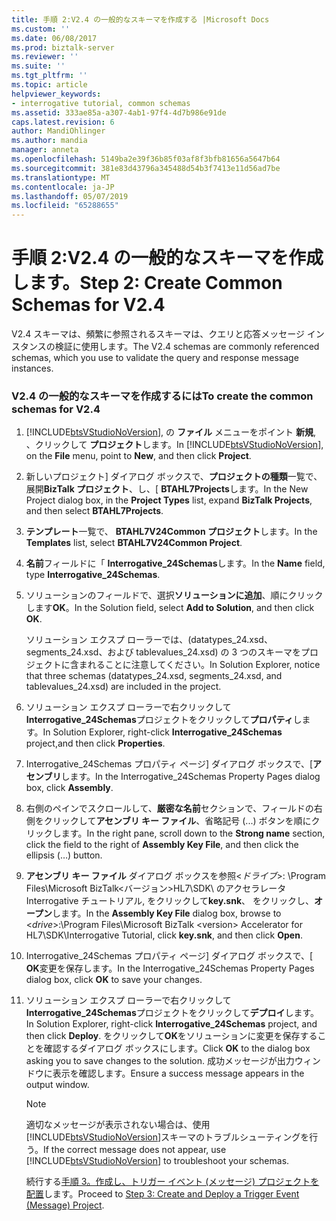 ```yaml
---
title: 手順 2:V2.4 の一般的なスキーマを作成する |Microsoft Docs
ms.custom: ''
ms.date: 06/08/2017
ms.prod: biztalk-server
ms.reviewer: ''
ms.suite: ''
ms.tgt_pltfrm: ''
ms.topic: article
helpviewer_keywords:
- interrogative tutorial, common schemas
ms.assetid: 333ae85a-a307-4ab1-97f4-4d7b986e91de
caps.latest.revision: 6
author: MandiOhlinger
ms.author: mandia
manager: anneta
ms.openlocfilehash: 5149ba2e39f36b85f03af8f3bfb81656a5647b64
ms.sourcegitcommit: 381e83d43796a345488d54b3f7413e11d56ad7be
ms.translationtype: MT
ms.contentlocale: ja-JP
ms.lasthandoff: 05/07/2019
ms.locfileid: "65288655"
---
```

# <a name="step-2-create-common-schemas-for-v24"></a><span data-ttu-id="17bc3-102">手順 2:V2.4 の一般的なスキーマを作成します。</span><span class="sxs-lookup"><span data-stu-id="17bc3-102">Step 2: Create Common Schemas for V2.4</span></span>
<span data-ttu-id="17bc3-103">V2.4 スキーマは、頻繁に参照されるスキーマは、クエリと応答メッセージ インスタンスの検証に使用します。</span><span class="sxs-lookup"><span data-stu-id="17bc3-103">The V2.4 schemas are commonly referenced schemas, which you use to validate the query and response message instances.</span></span>  
  
### <a name="to-create-the-common-schemas-for-v24"></a><span data-ttu-id="17bc3-104">V2.4 の一般的なスキーマを作成するには</span><span class="sxs-lookup"><span data-stu-id="17bc3-104">To create the common schemas for V2.4</span></span>  
  
1. <span data-ttu-id="17bc3-105">[!INCLUDE[btsVStudioNoVersion](../../includes/btsvstudionoversion-md.md)], の **ファイル** メニューをポイント **新規**, 、クリックして **プロジェクト**します。</span><span class="sxs-lookup"><span data-stu-id="17bc3-105">In [!INCLUDE[btsVStudioNoVersion](../../includes/btsvstudionoversion-md.md)], on the **File** menu, point to **New**, and then click **Project**.</span></span>  
  
2. <span data-ttu-id="17bc3-106">新しいプロジェクト] ダイアログ ボックスで、**プロジェクトの種類**一覧で、展開**BizTalk プロジェクト**、し、[ **BTAHL7Projects**します。</span><span class="sxs-lookup"><span data-stu-id="17bc3-106">In the New Project dialog box, in the **Project Types** list, expand **BizTalk Projects**, and then select **BTAHL7Projects**.</span></span>  
  
3. <span data-ttu-id="17bc3-107">**テンプレート**一覧で、 **BTAHL7V24Common プロジェクト**します。</span><span class="sxs-lookup"><span data-stu-id="17bc3-107">In the **Templates** list, select **BTAHL7V24Common Project**.</span></span>  
  
4. <span data-ttu-id="17bc3-108">**名前**フィールドに「 **Interrogative_24Schemas**します。</span><span class="sxs-lookup"><span data-stu-id="17bc3-108">In the **Name** field, type **Interrogative_24Schemas**.</span></span>  
  
5. <span data-ttu-id="17bc3-109">ソリューションのフィールドで、選択**ソリューションに追加**、順にクリックします**OK**。</span><span class="sxs-lookup"><span data-stu-id="17bc3-109">In the Solution field, select **Add to Solution**, and then click **OK**.</span></span>  
  
    <span data-ttu-id="17bc3-110">ソリューション エクスプ ローラーでは、(datatypes_24.xsd、segments_24.xsd、および tablevalues_24.xsd) の 3 つのスキーマをプロジェクトに含まれることに注意してください。</span><span class="sxs-lookup"><span data-stu-id="17bc3-110">In Solution Explorer, notice that three schemas (datatypes_24.xsd, segments_24.xsd, and tablevalues_24.xsd) are included in the project.</span></span>  
  
6. <span data-ttu-id="17bc3-111">ソリューション エクスプ ローラーで右クリックして**Interrogative_24Schemas**プロジェクトをクリックして**プロパティ**します。</span><span class="sxs-lookup"><span data-stu-id="17bc3-111">In Solution Explorer, right-click **Interrogative_24Schemas** project,and then click **Properties**.</span></span>  
  
7. <span data-ttu-id="17bc3-112">Interrogative_24Schemas プロパティ ページ] ダイアログ ボックスで、[**アセンブリ**します。</span><span class="sxs-lookup"><span data-stu-id="17bc3-112">In the Interrogative_24Schemas Property Pages dialog box, click **Assembly**.</span></span>  
  
8. <span data-ttu-id="17bc3-113">右側のペインでスクロールして、**厳密な名前**セクションで、フィールドの右側をクリックして**アセンブリ キー ファイル**、省略記号 (...) ボタンを順にクリックします。</span><span class="sxs-lookup"><span data-stu-id="17bc3-113">In the right pane, scroll down to the **Strong name** section, click the field to the right of **Assembly Key File**, and then click the ellipsis (…) button.</span></span>  
  
9. <span data-ttu-id="17bc3-114">**アセンブリ キー ファイル** ダイアログ ボックスを参照\<*ドライブ*\>: \Program Files\Microsoft BizTalk\<バージョン\>HL7\SDK\ のアクセラレータInterrogative チュートリアル, をクリックして**key.snk**、 をクリックし、**オープン**します。</span><span class="sxs-lookup"><span data-stu-id="17bc3-114">In the **Assembly Key File** dialog box, browse to \<*drive*\>:\Program Files\Microsoft BizTalk \<version\> Accelerator for HL7\SDK\Interrogative Tutorial, click **key.snk**, and then click **Open**.</span></span>  
  
10. <span data-ttu-id="17bc3-115">Interrogative_24Schemas プロパティ ページ] ダイアログ ボックスで、[ **OK**変更を保存します。</span><span class="sxs-lookup"><span data-stu-id="17bc3-115">In the Interrogative_24Schemas Property Pages dialog box, click **OK** to save your changes.</span></span>  
  
11. <span data-ttu-id="17bc3-116">ソリューション エクスプ ローラーで右クリックして**Interrogative_24Schemas**プロジェクトをクリックして**デプロイ**します。</span><span class="sxs-lookup"><span data-stu-id="17bc3-116">In Solution Explorer, right-click **Interrogative_24Schemas** project, and then click **Deploy**.</span></span> <span data-ttu-id="17bc3-117">をクリックして**OK**をソリューションに変更を保存することを確認するダイアログ ボックスにします。</span><span class="sxs-lookup"><span data-stu-id="17bc3-117">Click **OK** to the dialog box asking you to save changes to the solution.</span></span> <span data-ttu-id="17bc3-118">成功メッセージが出力ウィンドウに表示を確認します。</span><span class="sxs-lookup"><span data-stu-id="17bc3-118">Ensure a success message appears in the output window.</span></span>  
  
    > [!NOTE]
    >  <span data-ttu-id="17bc3-119">適切なメッセージが表示されない場合は、使用[!INCLUDE[btsVStudioNoVersion](../../includes/btsvstudionoversion-md.md)]スキーマのトラブルシューティングを行う。</span><span class="sxs-lookup"><span data-stu-id="17bc3-119">If the correct message does not appear, use [!INCLUDE[btsVStudioNoVersion](../../includes/btsvstudionoversion-md.md)] to troubleshoot your schemas.</span></span>  
  
    <span data-ttu-id="17bc3-120">続行する[手順 3。作成し、トリガー イベント (メッセージ) プロジェクトを配置](../../adapters-and-accelerators/accelerator-hl7/step-3-create-and-deploy-a-trigger-event-message-project-hl7-main.md)します。</span><span class="sxs-lookup"><span data-stu-id="17bc3-120">Proceed to [Step 3: Create and Deploy a Trigger Event (Message) Project](../../adapters-and-accelerators/accelerator-hl7/step-3-create-and-deploy-a-trigger-event-message-project-hl7-main.md).</span></span>